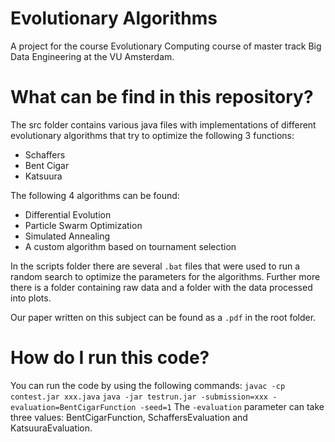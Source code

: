 # Evolutionary Algorithms

A project for the course Evolutionary Computing course of master track Big Data Engineering at the VU Amsterdam.

# What can be find in this repository?
The src folder contains various java files with implementations of different evolutionary algorithms that try to optimize the following 3 functions:
- Schaffers
- Bent Cigar
- Katsuura

The following 4 algorithms can be found:
- Differential Evolution
- Particle Swarm Optimization
- Simulated Annealing
- A custom algorithm based on tournament selection

In the scripts folder there are several `.bat` files that were used to run a random search to optimize the parameters for the algorithms. Further more there is a folder containing raw data and a folder with the data processed into plots.

Our paper written on this subject can be found as a `.pdf` in the root folder.

# How do I run this code?
You can run the code by using the following commands:
`javac -cp contest.jar xxx.java`
`java -jar testrun.jar -submission=xxx -evaluation=BentCigarFunction -seed=1`
The `-evaluation` parameter can take three values: BentCigarFunction, SchaffersEvaluation and KatsuuraEvaluation. 
